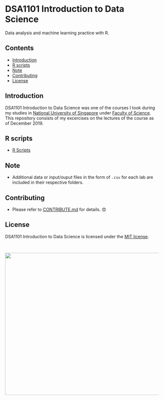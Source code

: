 # DSA1101 Introduction to Data Science
Data analysis and machine learning practice with R.

## Contents
- [Introduction](#Introduction)
- [R scripts](#R-scripts)
- [Note](#Note)
- [Contributing](#Contributing)
- [License](#License)

## Introduction
DSA1101 Introduction to Data Science was one of the courses I took during my studies in [National University of Singapore][1] under [Faculty of Science][2]. This repository consists of my excercises on the lectures of the course as of December 2019.

## R scripts
- [R Scripts](./R-scripts)

## Note
- Additional data or input/ouput files in the form of `.csv` for each lab are included in their respective folders.

## Contributing
- Please refer to [CONTRIBUTE.md](./CONTRIBUTE.md) for details. :heart_eyes:

## License
DSA1101 Introduction to Data Science is licensed under the [MIT license](./LICENSE).
  
<br>

<p align="center">
  <img src="https://www.r-project.org/logo/Rlogo.svg" width="603.3" height="467.5">
</p>

[1]: http://www.nus.edu.sg/
[2]: https://www.stat.nus.edu.sg/index.php/prospective-students/undergraduate-programme/data-science-and-analytics
